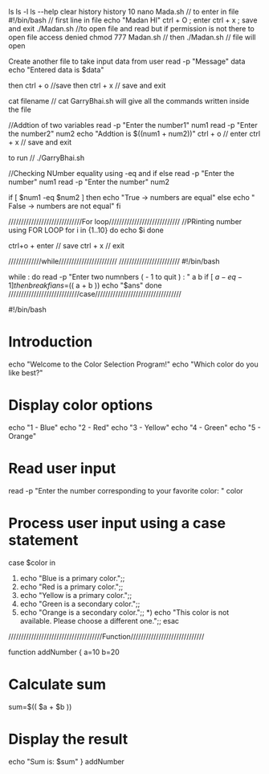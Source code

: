 ls
ls -l
ls --help
clear
history
history 10
nano Mada.sh // to enter in file
#!/bin/bash  // first line in file
echo "Madan HI"
ctrl + O ; enter 
ctrl + x ; save and exit
./Madan.sh //to open file and read
but if permission is not there to open file access denied
chmod 777 Madan.sh // then
./Madan.sh // file will open 
 

Create another file 
to take input data from user
read -p "Message" data
echo "Entered data is $data"

then ctrl + o //save 
then ctrl + x // save and exit

cat filename // cat GarryBhai.sh 
will give all the commands written inside the file
 
//Addtion of two variables
read -p "Enter the number1" num1
read -p "Enter the number2" num2
echo "Addtion is $((num1 + num2))"
ctrl + o // enter
ctrl + x // save and exit 

to run // ./GarryBhai.sh


//Checking NUmber equality using -eq and if else
read -p "Enter the number" num1
read -p "Enter the number" num2

if [ $num1 -eq $num2 ]
then 
echo "True -> numbers are equal"
else
echo " False -> numbers are not equal"
fi

/////////////////////////////For loop////////////////////////////
//PRinting number using FOR LOOP
for i in {1..10}
do 
echo $i
done

ctrl+o + enter // save
ctrl + x // exit


/////////////while/////////////////////// ////////////////////////
#!/bin/bash
 
while :
do
	read -p "Enter two numnbers ( - 1 to quit ) : " a b
	if [ $a -eq -1 ]
	then
		break
	fi
	ans=$(( a + b ))
	echo "$ans"
done
////////////////////////////case//////////////////////////////////

#!/bin/bash

# Introduction
echo "Welcome to the Color Selection Program!"
echo "Which color do you like best?"

# Display color options
echo "1 - Blue"
echo "2 - Red"
echo "3 - Yellow"
echo "4 - Green"
echo "5 - Orange"

# Read user input
read -p "Enter the number corresponding to your favorite color: " color

# Process user input using a case statement
case $color in
  1) echo "Blue is a primary color.";;
  2) echo "Red is a primary color.";;
  3) echo "Yellow is a primary color.";;
  4) echo "Green is a secondary color.";;
  5) echo "Orange is a secondary color.";;
  *) echo "This color is not available. Please choose a different one.";; 
esac


/////////////////////////////////////Function/////////////////////////////

function addNumber {
a=10
b=20

# Calculate sum
sum=$(( $a + $b ))

# Display the result
echo "Sum is: $sum"
}
addNumber
